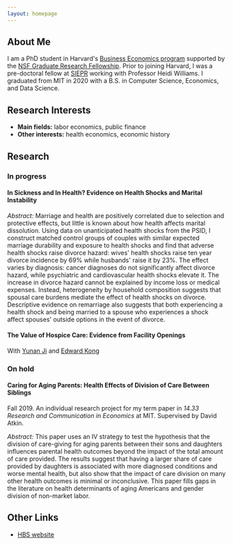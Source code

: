 ```yaml
---
layout: homepage
---
```


## About Me

I am a PhD student in Harvard's [Business Economics program](https://www.hbs.edu/doctoral/phd-programs/business-economics/Pages/default.aspx) supported by the [NSF Graduate Research Fellowship](https://www.nsfgrfp.org/). Prior to joining Harvard, I was a pre-doctoral fellow at [SIEPR](https://siepr.stanford.edu/programs/predoctoral-research-fellowship-opportunities) working with Professor Heidi Williams. I graduated from MIT in 2020 with a B.S. in Computer Science, Economics, and Data Science.

## Research Interests

- **Main fields:** labor economics, public finance
- **Other interests:** health economics, economic history

## Research


### In progress

#### In Sickness and In Health? Evidence on Health Shocks and Marital Instability

_Abstract:_ Marriage and health are positively correlated due to selection and protective effects, but little is known about how health affects marital dissolution. Using data on unanticipated health shocks from the PSID, I construct matched control groups of couples with similar expected marriage durability and exposure to health shocks and find that adverse health shocks raise divorce hazard: wives' health shocks raise ten year divorce incidence by 69% while husbands' raise it by 23%. The effect varies by diagnosis: cancer diagnoses do not significantly affect divorce hazard, while psychiatric and cardiovascular health shocks elevate it. The increase in divorce hazard cannot be explained by income loss or medical expenses. Instead, heterogeneity by household composition suggests that spousal care burdens mediate the effect of health shocks on divorce. Descriptive evidence on remarriage also suggests that both experiencing a health shock and being married to a spouse who experiences a shock affect spouses' outside options in the event of divorce.

#### The Value of Hospice Care: Evidence from Facility Openings
With [Yunan Ji](https://www.yunanji.com/) and [Edward Kong](https://www.edward-kong.com/)

### On hold

#### Caring for Aging Parents: Health Effects of Division of Care Between Siblings

Fall 2019. An individual research project for my term paper in _14.33 Research and Communication in Economics_ at MIT. Supervised by David Atkin.


_Abstract:_ This paper uses an IV strategy to test the hypothesis that the division of care-giving for aging parents between their sons and daughters influences parental health outcomes beyond the impact of the total amount of care provided. The results suggest that having a larger share of care provided by daughters is associated with more diagnosed conditions and worse mental health, but also show that the impact of care division on many other health outcomes is minimal or inconclusive. This paper fills gaps in the
literature on health determinants of aging Americans and gender division of non-market labor.

## Other Links

- [HBS website](https://www.hbs.edu/faculty/Pages/profile.aspx?facId=1376206)
